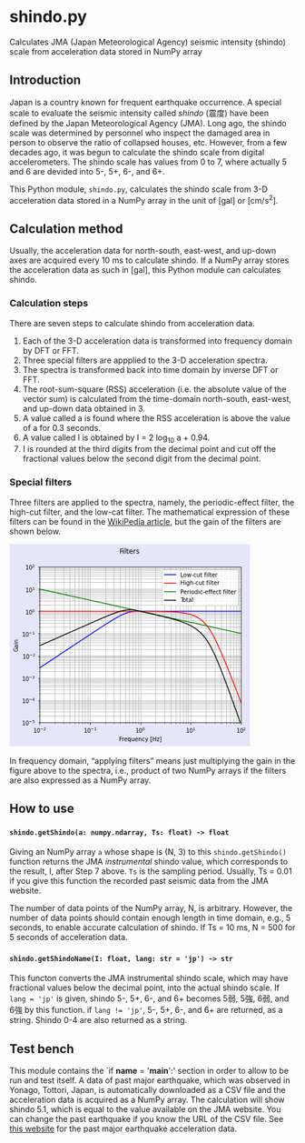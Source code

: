 # shindo.py
Calculates JMA (Japan Meteorological Agency) seismic intensity (shindo) scale from acceleration data stored in NumPy array

## Introduction
Japan is a country known for frequent earthquake occurrence. A special scale to evaluate the seismic intensity called *shindo* (震度) have been defined by the Japan Meteorological Agency (JMA).
Long ago, the shindo scale was determined by personnel who inspect the damaged area in person to observe the ratio of collapsed houses, etc.
However, from a few decades ago, it was begun to calculate the shindo scale from digital accelerometers. The shindo scale has values from 0 to 7, where actually 5 and 6 are devided into 5-, 5+, 6-, and 6+.

This Python module, `shindo.py`, calculates the shindo scale from 3-D acceleration data stored in a NumPy array in the unit of [gal] or [cm/s<sup>2</sup>].

## Calculation method
Usually, the acceleration data for north-south, east-west, and up-down axes are acquired every 10 ms to calculate shindo. If a NumPy array stores the acceleration data as such in [gal], this Python module can calculates shindo.

### Calculation steps
There are seven steps to calculate shindo from acceleration data.

1. Each of the 3-D acceleration data is transformed into frequency domain by DFT or FFT.
2. Three special filters are appplied to the 3-D acceleration spectra.
3. The spectra is transformed back into time domain by inverse DFT or FFT.
4. The root-sum-square (RSS) acceleration (i.e. the absolute value of the vector sum) is calculated from the time-domain north-south, east-west, and up-down data obtained in 3.
5. A value called a is found where the RSS acceleration is above the value of a for 0.3 seconds.
6. A value called I is obtained by I = 2 log<sub>10</sub> a + 0.94.
7. I is rounded at the third digits from the decimal point and cut off the fractional values below the second digit from the decimal point.

### Special filters
Three filters are applied to the spectra, namely, the periodic-effect filter, the high-cut filter, and the low-cat filter. The mathematical expression of these filters can be found in the [WikiPedia article](https://ja.wikipedia.org/wiki/%E6%B0%97%E8%B1%A1%E5%BA%81%E9%9C%87%E5%BA%A6%E9%9A%8E%E7%B4%9A), but the gain of the filters are shown below.

![Periodic-effect, high-cut, and low-cut filters](filters.png)

In frequency domain, &ldquo;applying filters&rdquo; means just multiplying the gain in the figure above to the spectra, i.e., product of two NumPy arrays if the filters are also expressed as a NumPy array.

## How to use
#### `shindo.getShindo(a: numpy.ndarray, Ts: float) -> float`
Giving an NumPy array `a` whose shape is (N, 3) to this `shindo.getShindo()` function returns the JMA *instrumental* shindo value, which corresponds to the result, I, after Step 7 above. `Ts` is the sampling period. Usually, Ts = 0.01 if you give this function the recorded past seismic data from the JMA website.

The number of data points of the NumPy array, N, is arbitrary. However, the number of data points should contain enough length in time domain, e.g., 5 seconds, to enable accurate calculation of shindo. If Ts = 10 ms, N = 500 for 5 seconds of acceleration data.

#### `shindo.getShindoName(I: float, lang: str = 'jp') -> str`
This functon converts the JMA instrumental shindo scale, which may have fractional values below the decimal point, into the actual shindo scale. If `lang = 'jp'` is given, shindo 5-, 5+, 6-, and 6+ becomes 5弱, 5強, 6弱, and 6強 by this function.
if `lang != 'jp'`, 5-, 5+, 6-, and 6+ are returned, as a string. Shindo 0-4 are also returned as a string.

## Test bench
This module contains the `if __name__ = '__main__':' section in order to allow to be run and test itself. A data of past major earthquake, which was observed in Yonago, Tottori, Japan, is automatically downloaded as a CSV file and the acceleration data is acquired as a NumPy array. The calculation will show shindo 5.1, which is equal to the value available on the JMA website. You can change the past earthquake if you know the URL of the CSV file. See [this website](https://www.data.jma.go.jp/svd/eqev/data/kyoshin/jishin/index.html) for the past major earthquake acceleration data.
